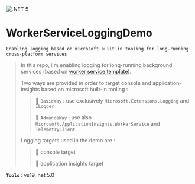 ![.NET 5](https://github.com/aimenux/WorkerServiceLoggingDemo/workflows/.NET%205/badge.svg)

# WorkerServiceLoggingDemo
```
Enabling logging based on microsoft built-in tooling for long-running cross-platform services
```

> In this repo, i m enabling logging for long-running background services (based on [worker service template](https://docs.microsoft.com/en-us/aspnet/core/fundamentals/host/hosted-services?view=aspnetcore-5.0&tabs=visual-studio#worker-service-template)).
>
> Two ways are provided in order to target console and application-insights based on microsoft built-in tooling :
>
>> :pushpin: `BasicWay` : use exclusively `Microsoft.Extensions.Logging` and `ILogger`
>>
>> :pushpin: `AdvanceWay` : use also `Microsoft.ApplicationInsights.WorkerService` and `TelemetryClient`
>
> Logging targets used in the demo are : 
>
>> :pushpin: console target
>>
>> :pushpin: application insights target
>

**`Tools`** : vs19, net 5.0